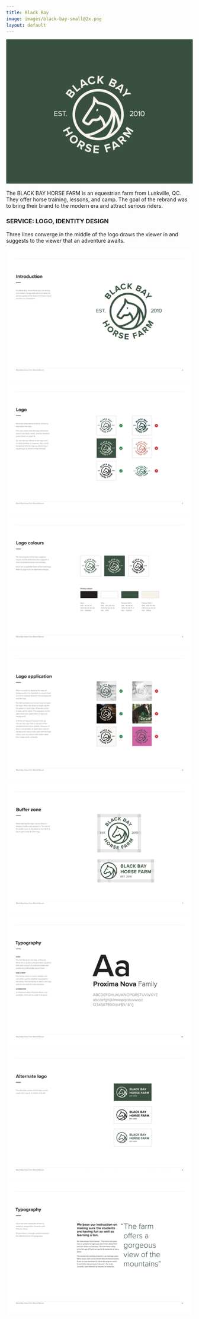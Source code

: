```yaml
---
title: Black Bay
image: images/black-bay-small@2x.png
layout: default
---
```


<img class="img-flex" src="/images/black-bay-logo.svg" />

The BLACK BAY HORSE FARM is an equestrian farm from Luskville, QC. They
offer horse training, lessons, and camp. The goal of the rebrand was to
bring their brand to the modern era and attract serious riders.

<h3>SERVICE: LOGO, IDENTITY DESIGN</h3>

Three lines converge in the middle of the logo draws the viewer in
and suggests to the viewer that an adventure awaits.

<img class="img-flex drop-shadow push" src="/images/black-bay-manual-1.png" />
<img class="img-flex drop-shadow push" src="/images/black-bay-manual-2.png" />
<img class="img-flex drop-shadow push" src="/images/black-bay-manual-3.png" />
<img class="img-flex drop-shadow push" src="/images/black-bay-manual-4.png" />
<img class="img-flex drop-shadow push" src="/images/black-bay-manual-5.png" />
<img class="img-flex drop-shadow push" src="/images/black-bay-manual-6.png" />
<img class="img-flex drop-shadow push" src="/images/black-bay-manual-7.png" />
<img class="img-flex drop-shadow push" src="/images/black-bay-manual-8.png" />
